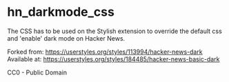 # hn_darkmode_css
The CSS has to be used on the Stylish extension to override the default css and 'enable' dark mode on Hacker News.

Forked from: https://userstyles.org/styles/113994/hacker-news-dark  
Available at: https://userstyles.org/styles/184485/hacker-news-basic-dark

CC0 - Public Domain
